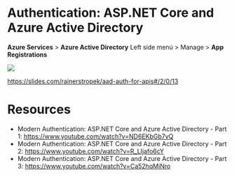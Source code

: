 # Authentication: ASP.NET Core and Azure Active Directory

**Azure Services** > **Azure Active Directory**
Left side menú > Manage > **App Registrations**

  

<img src="https://i.postimg.cc/0jdL19qT/aad-auth.jpg">

https://slides.com/rainerstropek/aad-auth-for-apis#/2/0/13

# Resources

- Modern Authentication: ASP.NET Core and Azure Active Directory - Part 1: https://www.youtube.com/watch?v=ND6EKbGb7vQ
- Modern Authentication: ASP.NET Core and Azure Active Directory - Part 2: https://www.youtube.com/watch?v=R_LIjafo6cY
- Modern Authentication: ASP.NET Core and Azure Active Directory - Part 3: https://www.youtube.com/watch?v=Ca52hqMiNro
